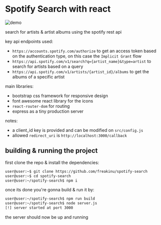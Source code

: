 # Spotify Search with react

![demo](https://media.giphy.com/media/bcvzXqT5RFywKRXag6/giphy.gif)

search for artists & artist albums using the spotify rest api

key api endpoints used:


- ```https://accounts.spotify.com/authorize``` to get an access token based on the authentication type, on this case the ```Implicit Grant``` flow
- ```https://api.spotify.com/v1/search?q={artist_name}&type=artist``` to search for artists based on a query
- ```https://api.spotify.com/v1/artists/{artist_id}/albums``` to get the albums of a specific artist

main libraries:

- bootstrap css framework for responsive design
- font awesome react library for the icons
- ```react-router-dom``` for routing
- express as a tiny production server

notes:
- a client_id key is provided and can be modified on ```src/config.js```
- allowed ```redirect_uri``` is ```http://localhost:3000/callback``` 

## building & running the project

first clone the repo & install the dependencies: 
```sh
user@user:~$ git clone https://github.com/freakinu/spotify-search
user@user:~$ cd spotify-search
user@user:~/spotify-search$ npm i 
```

once its done you're gonna build & run it by:
```sh
user@user:~/spotify-search$ npm run build
user@user:~/spotify-search$ node server.js
[!] server started at port 3000
```

the server should now be up and running


